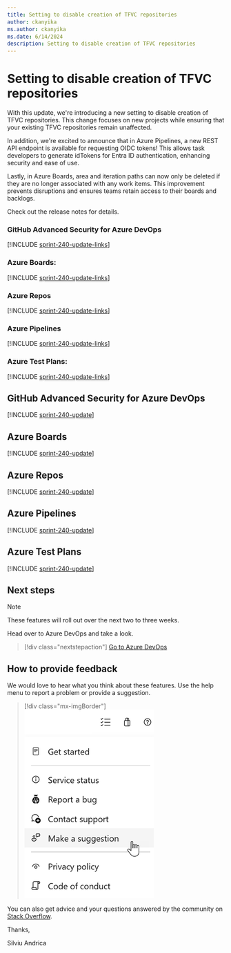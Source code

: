 ```yaml
---
title: Setting to disable creation of TFVC repositories
author: ckanyika
ms.author: ckanyika
ms.date: 6/14/2024
description: Setting to disable creation of TFVC repositories
---
```

# Setting to disable creation of TFVC repositories

With this update, we're introducing a new setting to disable creation of TFVC repositories. This change focuses on new projects while ensuring that your existing TFVC repositories remain unaffected.

In addition, we're excited to announce that in Azure Pipelines, a new REST API endpoint is available for requesting OIDC tokens! This allows task developers to generate idTokens for Entra ID authentication, enhancing security and ease of use.

Lastly, in Azure Boards, area and iteration paths can now only be deleted if they are no longer associated with any work items. This improvement prevents disruptions and ensures teams retain access to their boards and backlogs.

Check out the release notes for details.

### GitHub Advanced Security for Azure DevOps

[!INCLUDE [sprint-240-update-links](includes/ghazdo/sprint-240-update-links.md)]

### Azure Boards:

[!INCLUDE [sprint-240-update-links](includes/boards/sprint-240-update-links.md)]

### Azure Repos

[!INCLUDE [sprint-240-update-links](includes/repos/sprint-240-update-links.md)]

### Azure Pipelines

[!INCLUDE [sprint-240-update-links](includes/pipelines/sprint-240-update-links.md)]

### Azure Test Plans:

[!INCLUDE [sprint-240-update-links](includes/testplans/sprint-240-update-links.md)]

## GitHub Advanced Security for Azure DevOps

[!INCLUDE [sprint-240-update](includes/ghazdo/sprint-240-update.md)]

## Azure Boards

[!INCLUDE [sprint-240-update](includes/boards/sprint-240-update.md)]

## Azure Repos

[!INCLUDE [sprint-240-update](includes/repos/sprint-240-update.md)]

## Azure Pipelines

[!INCLUDE [sprint-240-update](includes/pipelines/sprint-240-update.md)]

## Azure Test Plans

[!INCLUDE [sprint-240-update](includes/testplans/sprint-240-update.md)]


## Next steps

> [!NOTE]
> These features will roll out over the next two to three weeks.

Head over to Azure DevOps and take a look.

> [!div class="nextstepaction"] 
> [Go to Azure DevOps](https://go.microsoft.com/fwlink/?LinkId=307137&campaign=o~msft~docs~product-vsts~release-notes)

## How to provide feedback

We would love to hear what you think about these features. Use the help menu to report a problem or provide a suggestion.

> [!div class="mx-imgBorder"] 
> ![Make a suggestion](../media/make-a-suggestion.png)

You can also get advice and your questions answered by the community on [Stack Overflow](https://stackoverflow.com/questions/tagged/azure-devops).

Thanks,

Silviu Andrica

